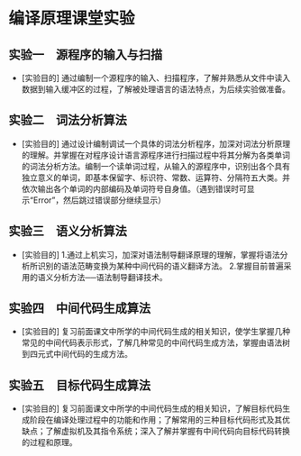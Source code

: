 # 编译原理课堂实验  
## 实验一　源程序的输入与扫描  
* [实验目的]
通过编制一个源程序的输入、扫描程序，了解并熟悉从文件中读入数据到输入缓冲区的过程，了解被处理语言的语法特点，为后续实验做准备。  
## 实验二　词法分析算法  
* [实验目的]
通过设计编制调试一个具体的词法分析程序，加深对词法分析原理的理解。并掌握在对程序设计语言源程序进行扫描过程中将其分解为各类单词的词法分析方法。编制一个读单词过程，从输入的源程序中，识别出各个具有独立意义的单词，即基本保留字、标识符、常数、运算符、分隔符五大类。并依次输出各个单词的内部编码及单词符号自身值。（遇到错误时可显示“Error”，然后跳过错误部分继续显示）  
## 实验三　语义分析算法
* [实验目的]
1.通过上机实习，加深对语法制导翻译原理的理解，掌握将语法分析所识别的语法范畴变换为某种中间代码的语义翻译方法。 2.掌握目前普遍采用的语义分析方法──语法制导翻译技术。
## 实验四　中间代码生成算法
* [实验目的]
复习前面课文中所学的中间代码生成的相关知识，使学生掌握几种常见的中间代码表示形式，了解几种常见的中间代码生成方法，掌握由语法树到四元式中间代码的生成方法。  
## 实验五　目标代码生成算法  
* [实验目的]
复习前面课文中所学的中间代码生成的相关知识，了解目标代码生成阶段在编译处理过程中的功能和作用；了解常用的三种目标代码形式及其优缺点；了解虚拟机及其指令系统；深入了解并掌握有中间代码向目标代码转换的过程和原理。  
